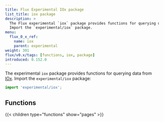 ```yaml
---
title: Flux Experimental IOx package
list_title: iox package
description: >
  The Flux experimental `iox` package provides functions for querying data from IOx.
  Import the `experimental/iox` package.
menu:
  flux_0_x_ref:
    name: iox
    parent: experimental
weight: 301
flux/v0.x/tags: [functions, iox, package]
introduced: 0.152.0
---
```


The experimental `iox` package provides functions for querying data from [IOx](https://github.com/influxdata/influxdb_iox).
Import the `experimental/iox` package:

```js
import 'experimental/iox';
```

## Functions

{{< children type="functions" show="pages" >}}
